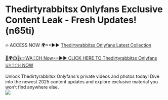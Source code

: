 # Thedirtyrabbitsx Onlyfans Exclusive Content Leak - Fresh Updates! (n65ti)

🔥 ACCESS NOW 🌍==►► <a href="https://tinyurl.com/kvy9nzfs" rel="nofollow">Thedirtyrabbitsx Onlyfans Latest Collection</a>
<br><br>
[🔴🌍📺📱👉WA𝚃CH Now==►► CLICK HERE TO Thedirtyrabbitsx Onlyfans 𝚆𝙰𝚃𝙲𝙷 NOW](https://tinyurl.com/kvy9nzfs)
<br><br>
Unlock Thedirtyrabbitsx Onlyfans's private videos and photos today! Dive into the newest 2025 content updates and explore exclusive material you won’t find anywhere else.
<br>
<a href="https://tinyurl.com/kvy9nzfs" rel="nofollow" data-target="animated-image.originalLink"><img src="https://camo.githubusercontent.com/8a4f000d20f83aca3bf7ec5f350d767afa0574a8a352519fd8cfa583a6f93a33/68747470733a2f2f692e696d6775722e636f6d2f644a486b345a712e676966" data-canonical-src="https://i.imgur.com/dJHk4Zq.gif" style="max-width: 100%; display: inline-block;" data-target="animated-image.originalImage"></a>
<br>

